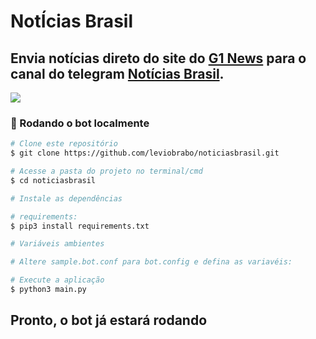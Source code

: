 ﻿# NotÍcias Brasil


## Envia notícias direto do site do [G1 News](https://g1.globo.com/ultimas-noticias/) para o canal do telegram [Notícias Brasil](https://t.me/noticiasbrasil24h).

[![](https://i.imgur.com/6w7p7Ao.png)](#)



### 🤖 Rodando o bot localmente

```bash
# Clone este repositório
$ git clone https://github.com/leviobrabo/noticiasbrasil.git

# Acesse a pasta do projeto no terminal/cmd
$ cd noticiasbrasil

# Instale as dependências

# requirements:
$ pip3 install requirements.txt

# Variáveis ambientes

# Altere sample.bot.conf para bot.config e defina as variavéis:

# Execute a aplicação
$ python3 main.py

```

## Pronto, o bot já estará rodando
